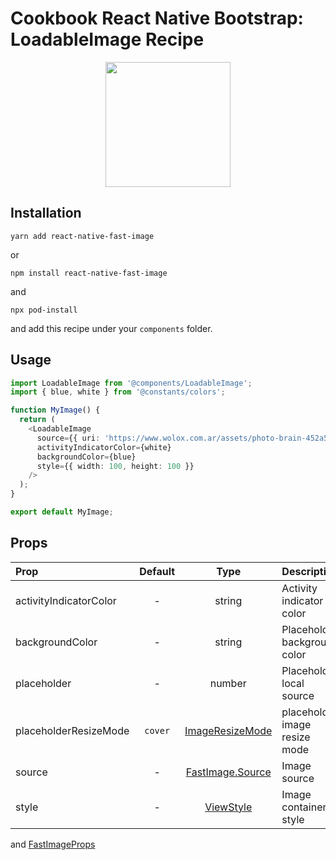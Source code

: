 # Cookbook React Native Bootstrap: LoadableImage Recipe

<p align="center">
  <img width="200" height="200" src="https://raw.githubusercontent.com/Wolox/frontend-cookbook/master/cookbook-react-native/recipes/images/loadable-image/recipe.gif">
</p>

## Installation

`yarn add react-native-fast-image`

or

`npm install react-native-fast-image`

and

`npx pod-install`

and add this recipe under your `components` folder.

## Usage

``` ts
import LoadableImage from '@components/LoadableImage';
import { blue, white } from '@constants/colors';

function MyImage() {
  return (
    <LoadableImage
      source={{ uri: 'https://www.wolox.com.ar/assets/photo-brain-452a5adf68.png)' }}
      activityIndicatorColor={white}
      backgroundColor={blue}
      style={{ width: 100, height: 100 }}
    />
  );
}

export default MyImage;
```

## Props

| Prop  | Default  | Type | Description |
| :------------ |:---------------:| :---------------:| :-----|
| activityIndicatorColor | - | string | Activity indicator color |
| backgroundColor | - | string | Placeholder background color |
| placeholder | - | number | Placeholder local source |
| placeholderResizeMode | `cover` | [ImageResizeMode](https://reactnative.dev/docs/image#resizemode) | placeholder image resize mode
| source | - | [FastImage.Source](https://github.com/DylanVann/react-native-fast-image#source-object) | Image source |
| style | - | [ViewStyle](https://reactnative.dev/docs/view-style-props)  | Image container style |

and [FastImageProps](https://github.com/DylanVann/react-native-fast-image#properties)
